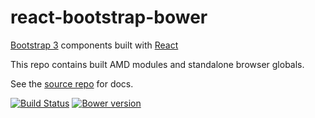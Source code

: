 # react-bootstrap-bower

[Bootstrap 3](http://getbootstrap.com) components built with [React](http://facebook.github.io/react/)

This repo contains built AMD modules and standalone browser globals.

See the [source repo](https://github.com/stevoland/react-bootstrap) for docs.

[![Build Status](https://travis-ci.org/stevoland/react-bootstrap.png)](https://travis-ci.org/stevoland/react-bootstrap) [![Bower version](https://badge.fury.io/bo/react-bootstrap.png)](http://badge.fury.io/bo/react-bootstrap)